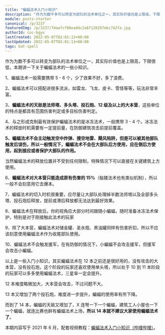 ```yaml
---
title: "蝙蝠法术入门小知识"
description: "作为为数不多可以转变为部队的法术单位之一，其实际价值也是上限高，下限很低，本期讲一下关于蝙蝠法术的一些小知识。1、蝙蝠法术一般需要携带 5 - 6 个，少了效果不好，多了浪费。2、蝙蝠法术可以搭配进很多流派，如雷龙、飞龙、皮卡、雪怪等等，玩法非常丰富。"
module: posts-starter
canonical: /p/3237
featuredImg: /p/3237/74aafcf80eaddc2a6f120297ebc742fa.jpg
authorId: coc-bgys
lastCreated: 2022-05-07T02:01:13+08:00
lastUpdated: 2022-05-07T02:01:13+08:00
tags: bat-spell
---
```


作为为数不多可以转变为部队的法术单位之一，其实际价值也是上限高，下限很低，本期讲一下关于蝙蝠法术的一些小知识。

1、蝙蝠法术一般需要携带 5 - 6 个，少了效果不好，多了浪费。

2、蝙蝠法术可以搭配进很多流派，如雷龙、飞龙、皮卡、雪怪等等，玩法非常丰富。

3、**蝙蝠法术的天敌是法师塔、多头塔、投石炮、12 级及以上的大本营**，这些单位的特点是都具有范围伤害判定或多目标伤害判定。

<Pic src="/p/3237/500b5332ee5b22e1a4bd0eca3906f0a2.jpg" width="649" height="448" alt="法师塔可以秒杀蝙蝠" maxWidth="350px" :lazyLoading="false" />

4、与之形成克制最有效保护蝙蝠法术的是冰冻法术，一般携带 3 - 4 个。冰冻法术的释放时机需要有一定提前量，在防御建筑攻击前提前覆盖。

<Pic src="/p/3237/6e16fd6e2c54f81d99cc9c4512534a47.jpg" width="601" height="476" alt="冰冻法术冻住法师塔后，蝙蝠才可以安全攻击法师塔" maxWidth="350px" :lazyLoading="false" />

**5、蝙蝠法术不会主动触发空中炸弹、搜空地雷、飓风陷阱，但是可以被其他部队触发后误伤，所以一般情况下，蝙蝠法术不会在大部队后方使用，应在侧后方使用，起到接应或者保护大部队的作用。**

<Pic src="/p/3237/9aa81fb5420a071ec32b7089eff53711.jpg" width="677" height="466" alt="火箭气球兵触发陷阱" maxWidth="350px" />
<Pic src="/p/3237/391b0d1a9b922d282ec73be0706a3e61.jpg" width="1161" height="639" alt="蝙蝠法术的放置位置" maxWidth="600px" />

当然蝙蝠法术的释放位置并不受到任何限制，特殊情况下可以直接在关键建筑上方使用。

<Pic src="/p/3237/377950521a401752cec935414cd2a9c9.jpg" width="690" height="562" alt="蝙蝠法术可直接放置在建筑上方" maxWidth="350px" />

6、**蝙蝠法术对大本营只能造成原有伤害的 15%**（骷髅法术也有类似机制），所以一般不会刻意用它去爆本。

7、蝙蝠法术的切入时机很重要，应尽量让大部队处理掉半数法师塔以及全部多头塔、投石炮后释放，提前或滞后释放都无法达到最好效果。

8、蝙蝠法术在释放后，你的视角应大部分时间跟随小蝙蝠，随时准备冰冻法术保护，特别是对于刚接触此法术的玩家

<Pic src="/p/3237/74aafcf80eaddc2a6f120297ebc742fa.jpg" width="570" height="456" alt="随时盯着蝙蝠，冰冻法师塔等蝙蝠天敌" maxWidth="350px" />

9、除了大本营，蝙蝠法术对储金罐、圣水瓶、黑油罐同样有伤害折扣，所以不应该刻意使用蝙蝠法术作为收尾部队使用。

<Pic src="/p/3237/9775d011768d141bc69e417266f812c7.jpg" width="846" height="694" alt="蝙蝠法术攻击资源仓库图示" maxWidth="450px" />

10、蝙蝠法术不会触发援军，在有防御的情况下，小蝙蝠不会攻击援军，但援军会攻击小蝙蝠。

<Pic src="/p/3237/fa7fafe9aa28e63bcd44e5ac0b6779c7.jpg" width="858" height="723" alt="蝙蝠法术与援军的相互作用" maxWidth="450px" />

以上是一些入门小知识，其实蝙蝠法术在 12 本之前还是很好用的，没有攻击的大本营，没有投石炮，这个阶段的玩家还喜欢使用单头塔，所以处于 10 到 11 本阶段的玩家可以多多使用蝙蝠法术，三星率一定会提升。

12 本难度略微加大，大本营会攻击，不过问题不大。

13 本又增加了两个投石炮，难度进一步提升，蝙蝠的使用率有所下降。

而到了 14 本，蝙蝠的天敌又增加了，X 连弩一下一个蝙蝠，建筑工人小屋也一下一个蝙蝠，就连比赛也鲜有蝙蝠法术上场，**所以 14 本就不建议大家使用蝙蝠法术了**。

<PostCopyright>

本期内容写于 2021 年 6 月，配套视频教程：[蝙蝠法术入门小知识（哔哩哔哩）](https://www.bilibili.com/video/BV1C64y1t7fC/)。

</PostCopyright>